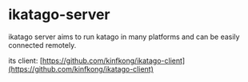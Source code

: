 # ikatago-server

ikatago server aims to run katago in many platforms and can be easily connected remotely.

its client: [https://github.com/kinfkong/ikatago-client](https://github.com/kinfkong/ikatago-client)
